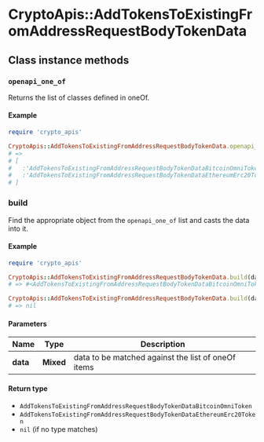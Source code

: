 # CryptoApis::AddTokensToExistingFromAddressRequestBodyTokenData

## Class instance methods

### `openapi_one_of`

Returns the list of classes defined in oneOf.

#### Example

```ruby
require 'crypto_apis'

CryptoApis::AddTokensToExistingFromAddressRequestBodyTokenData.openapi_one_of
# =>
# [
#   :'AddTokensToExistingFromAddressRequestBodyTokenDataBitcoinOmniToken',
#   :'AddTokensToExistingFromAddressRequestBodyTokenDataEthereumErc20Token'
# ]
```

### build

Find the appropriate object from the `openapi_one_of` list and casts the data into it.

#### Example

```ruby
require 'crypto_apis'

CryptoApis::AddTokensToExistingFromAddressRequestBodyTokenData.build(data)
# => #<AddTokensToExistingFromAddressRequestBodyTokenDataBitcoinOmniToken:0x00007fdd4aab02a0>

CryptoApis::AddTokensToExistingFromAddressRequestBodyTokenData.build(data_that_doesnt_match)
# => nil
```

#### Parameters

| Name | Type | Description |
| ---- | ---- | ----------- |
| **data** | **Mixed** | data to be matched against the list of oneOf items |

#### Return type

- `AddTokensToExistingFromAddressRequestBodyTokenDataBitcoinOmniToken`
- `AddTokensToExistingFromAddressRequestBodyTokenDataEthereumErc20Token`
- `nil` (if no type matches)

